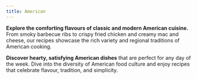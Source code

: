 ```yaml
---
title: American
---
```


**Explore the comforting flavours of classic and modern American cuisine.** From smoky barbecue ribs to crispy fried chicken and creamy mac and cheese, our recipes showcase the rich variety and regional traditions of American cooking.

**Discover hearty, satisfying American dishes** that are perfect for any day of the week. Dive into the diversity of American food culture and enjoy recipes that celebrate flavour, tradition, and simplicity.

